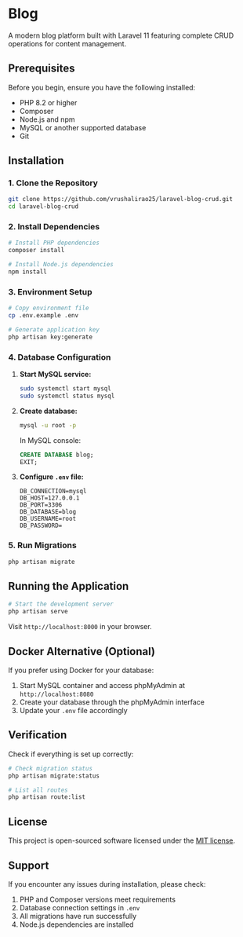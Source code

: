 # Blog

A modern blog platform built with Laravel 11 featuring complete CRUD operations for content management.

## Prerequisites

Before you begin, ensure you have the following installed:
- PHP 8.2 or higher
- Composer
- Node.js and npm
- MySQL or another supported database
- Git

## Installation

### 1. Clone the Repository

```bash
git clone https://github.com/vrushalirao25/laravel-blog-crud.git
cd laravel-blog-crud
```

### 2. Install Dependencies

```bash
# Install PHP dependencies
composer install

# Install Node.js dependencies
npm install
```

### 3. Environment Setup

```bash
# Copy environment file
cp .env.example .env

# Generate application key
php artisan key:generate
```

### 4. Database Configuration

1. **Start MySQL service:**
   ```bash
   sudo systemctl start mysql
   sudo systemctl status mysql
   ```

2. **Create database:**
   ```bash
   mysql -u root -p
   ```
   
   In MySQL console:
   ```sql
   CREATE DATABASE blog;
   EXIT;
   ```

3. **Configure `.env` file:**
   ```env
   DB_CONNECTION=mysql
   DB_HOST=127.0.0.1
   DB_PORT=3306
   DB_DATABASE=blog
   DB_USERNAME=root
   DB_PASSWORD=
   ```

### 5. Run Migrations

```bash
php artisan migrate
```

## Running the Application

```bash
# Start the development server
php artisan serve
```

Visit `http://localhost:8000` in your browser.

## Docker Alternative (Optional)

If you prefer using Docker for your database:

1. Start MySQL container and access phpMyAdmin at `http://localhost:8080`
2. Create your database through the phpMyAdmin interface
3. Update your `.env` file accordingly

## Verification

Check if everything is set up correctly:

```bash
# Check migration status
php artisan migrate:status

# List all routes
php artisan route:list
```

## License

This project is open-sourced software licensed under the [MIT license](LICENSE).

## Support

If you encounter any issues during installation, please check:
1. PHP and Composer versions meet requirements
2. Database connection settings in `.env`
3. All migrations have run successfully
4. Node.js dependencies are installed
